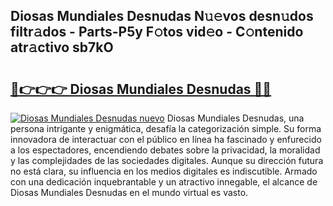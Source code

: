 ## Diosas Mundiales Desnudas N𝚞𝚎vos desn𝚞dos filtr𝚊dos - Parts-P5y F𝚘tos vid𝚎o - C𝚘ntenido atr𝚊ctivo sb7kO

# <h2><a href="http://mb06tch.tromn.icu/?c=Diosas+Mundiales+Desnudas">🔗👉👉👉 Diosas Mundiales Desnudas 🔗🔗</a></h2>

[![Diosas Mundiales Desnudas nuevo](https://i.imgur.com/pEAQMta.gif)](http://mb06tch.tromn.icu/?c=Diosas+Mundiales+Desnudas)
Diosas Mundiales Desnudas, una persona intrigante y enigmática, desafía la categorización simple. Su forma innovadora de interactuar con el público en línea ha fascinado y enfurecido a los espectadores, encendiendo debates sobre la privacidad, la moralidad y las complejidades de las sociedades digitales. Aunque su dirección futura no está clara, su influencia en los medios digitales es indiscutible. Armado con una dedicación inquebrantable y un atractivo innegable, el alcance de Diosas Mundiales Desnudas en el mundo virtual es vasto.
